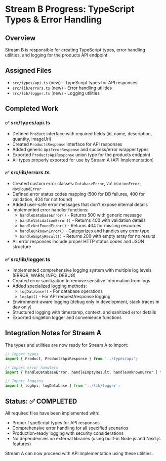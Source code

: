 # Stream B Progress: TypeScript Types & Error Handling

## Overview
Stream B is responsible for creating TypeScript types, error handling utilities, and logging for the products API endpoint.

## Assigned Files
- `src/types/api.ts` (new) - TypeScript types for API responses
- `src/lib/errors.ts` (new) - Error handling utilities
- `src/lib/logger.ts` (new) - Logging utilities

## Completed Work

### ✅ src/types/api.ts
- Defined `Product` interface with required fields (id, name, description, quantity, imageUrl)
- Created `ProductsResponse` interface for API responses
- Added generic `ApiErrorResponse` and success/error wrapper types
- Exported `ProductsApiResponse` union type for the products endpoint
- All types properly exported for use by Stream A (API Implementation)

### ✅ src/lib/errors.ts
- Created custom error classes: `DatabaseError`, `ValidationError`, `NotFoundError`
- Defined error status codes mapping (500 for DB failures, 400 for validation, 404 for not found)
- Added user-safe error messages that don't expose internal details
- Implemented error handler functions:
  - `handleDatabaseError()` - Returns 500 with generic message
  - `handleValidationError()` - Returns 400 with validation details
  - `handleNotFoundError()` - Returns 404 for missing resources
  - `handleUnknownError()` - Categorizes and handles any error type
  - `handleEmptyResult()` - Returns 200 with empty array for no results
- All error responses include proper HTTP status codes and JSON structure

### ✅ src/lib/logger.ts
- Implemented comprehensive logging system with multiple log levels (ERROR, WARN, INFO, DEBUG)
- Created error sanitization to remove sensitive information from logs
- Added specialized logging methods:
  - `logDatabase()` - For database operations
  - `logApi()` - For API request/response logging
- Environment-aware logging (debug only in development, stack traces in dev only)
- Structured logging with timestamp, context, and sanitized error details
- Exported singleton logger and convenience functions

## Integration Notes for Stream A

The types and utilities are now ready for Stream A to import:

```typescript
// Import types
import { Product, ProductsApiResponse } from '../types/api';

// Import error handlers
import { handleDatabaseError, handleEmptyResult, handleUnknownError } from '../lib/errors';

// Import logging
import { logApi, logDatabase } from '../lib/logger';
```

## Status: ✅ COMPLETED

All required files have been implemented with:
- Proper TypeScript types for API responses
- Comprehensive error handling for all specified scenarios
- Production-ready logging with security considerations
- No dependencies on external libraries (using built-in Node.js and Next.js features)

Stream A can now proceed with API implementation using these utilities.